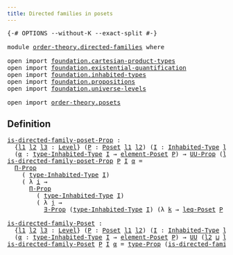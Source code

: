 ```yaml
---
title: Directed families in posets
---
```


<pre class="Agda"><a id="53" class="Symbol">{-#</a> <a id="57" class="Keyword">OPTIONS</a> <a id="65" class="Pragma">--without-K</a> <a id="77" class="Pragma">--exact-split</a> <a id="91" class="Symbol">#-}</a>

<a id="96" class="Keyword">module</a> <a id="103" href="order-theory.directed-families.html" class="Module">order-theory.directed-families</a> <a id="134" class="Keyword">where</a>

<a id="141" class="Keyword">open</a> <a id="146" class="Keyword">import</a> <a id="153" href="foundation.cartesian-product-types.html" class="Module">foundation.cartesian-product-types</a>
<a id="188" class="Keyword">open</a> <a id="193" class="Keyword">import</a> <a id="200" href="foundation.existential-quantification.html" class="Module">foundation.existential-quantification</a>
<a id="238" class="Keyword">open</a> <a id="243" class="Keyword">import</a> <a id="250" href="foundation.inhabited-types.html" class="Module">foundation.inhabited-types</a>
<a id="277" class="Keyword">open</a> <a id="282" class="Keyword">import</a> <a id="289" href="foundation.propositions.html" class="Module">foundation.propositions</a>
<a id="313" class="Keyword">open</a> <a id="318" class="Keyword">import</a> <a id="325" href="foundation.universe-levels.html" class="Module">foundation.universe-levels</a>

<a id="353" class="Keyword">open</a> <a id="358" class="Keyword">import</a> <a id="365" href="order-theory.posets.html" class="Module">order-theory.posets</a>
</pre>
## Definition

<pre class="Agda"><a id="is-directed-family-poset-Prop"></a><a id="413" href="order-theory.directed-families.html#413" class="Function">is-directed-family-poset-Prop</a> <a id="443" class="Symbol">:</a>
  <a id="447" class="Symbol">{</a><a id="448" href="order-theory.directed-families.html#448" class="Bound">l1</a> <a id="451" href="order-theory.directed-families.html#451" class="Bound">l2</a> <a id="454" href="order-theory.directed-families.html#454" class="Bound">l3</a> <a id="457" class="Symbol">:</a> <a id="459" href="Agda.Primitive.html#597" class="Postulate">Level</a><a id="464" class="Symbol">}</a> <a id="466" class="Symbol">(</a><a id="467" href="order-theory.directed-families.html#467" class="Bound">P</a> <a id="469" class="Symbol">:</a> <a id="471" href="order-theory.posets.html#731" class="Function">Poset</a> <a id="477" href="order-theory.directed-families.html#448" class="Bound">l1</a> <a id="480" href="order-theory.directed-families.html#451" class="Bound">l2</a><a id="482" class="Symbol">)</a> <a id="484" class="Symbol">(</a><a id="485" href="order-theory.directed-families.html#485" class="Bound">I</a> <a id="487" class="Symbol">:</a> <a id="489" href="foundation.inhabited-types.html#379" class="Function">Inhabited-Type</a> <a id="504" href="order-theory.directed-families.html#454" class="Bound">l3</a><a id="506" class="Symbol">)</a>
  <a id="510" class="Symbol">(</a><a id="511" href="order-theory.directed-families.html#511" class="Bound">α</a> <a id="513" class="Symbol">:</a> <a id="515" href="foundation.inhabited-types.html#524" class="Function">type-Inhabited-Type</a> <a id="535" href="order-theory.directed-families.html#485" class="Bound">I</a> <a id="537" class="Symbol">→</a> <a id="539" href="order-theory.posets.html#1145" class="Function">element-Poset</a> <a id="553" href="order-theory.directed-families.html#467" class="Bound">P</a><a id="554" class="Symbol">)</a> <a id="556" class="Symbol">→</a> <a id="558" href="foundation-core.propositions.html#1393" class="Function">UU-Prop</a> <a id="566" class="Symbol">(</a><a id="567" href="order-theory.directed-families.html#451" class="Bound">l2</a> <a id="570" href="Agda.Primitive.html#810" class="Primitive Operator">⊔</a> <a id="572" href="order-theory.directed-families.html#454" class="Bound">l3</a><a id="574" class="Symbol">)</a>
<a id="576" href="order-theory.directed-families.html#413" class="Function">is-directed-family-poset-Prop</a> <a id="606" href="order-theory.directed-families.html#606" class="Bound">P</a> <a id="608" href="order-theory.directed-families.html#608" class="Bound">I</a> <a id="610" href="order-theory.directed-families.html#610" class="Bound">α</a> <a id="612" class="Symbol">=</a>
  <a id="616" href="foundation-core.propositions.html#6694" class="Function">Π-Prop</a>
    <a id="627" class="Symbol">(</a> <a id="629" href="foundation.inhabited-types.html#524" class="Function">type-Inhabited-Type</a> <a id="649" href="order-theory.directed-families.html#608" class="Bound">I</a><a id="650" class="Symbol">)</a>
    <a id="656" class="Symbol">(</a> <a id="658" class="Symbol">λ</a> <a id="660" href="order-theory.directed-families.html#660" class="Bound">i</a> <a id="662" class="Symbol">→</a>
      <a id="670" href="foundation-core.propositions.html#6694" class="Function">Π-Prop</a>
        <a id="685" class="Symbol">(</a> <a id="687" href="foundation.inhabited-types.html#524" class="Function">type-Inhabited-Type</a> <a id="707" href="order-theory.directed-families.html#608" class="Bound">I</a><a id="708" class="Symbol">)</a>
        <a id="718" class="Symbol">(</a> <a id="720" class="Symbol">λ</a> <a id="722" href="order-theory.directed-families.html#722" class="Bound">j</a> <a id="724" class="Symbol">→</a>
          <a id="736" href="foundation.existential-quantification.html#1666" class="Function">∃-Prop</a> <a id="743" class="Symbol">(</a><a id="744" href="foundation.inhabited-types.html#524" class="Function">type-Inhabited-Type</a> <a id="764" href="order-theory.directed-families.html#608" class="Bound">I</a><a id="765" class="Symbol">)</a> <a id="767" class="Symbol">(λ</a> <a id="770" href="order-theory.directed-families.html#770" class="Bound">k</a> <a id="772" class="Symbol">→</a> <a id="774" href="order-theory.posets.html#1280" class="Function">leq-Poset</a> <a id="784" href="order-theory.directed-families.html#606" class="Bound">P</a> <a id="786" class="Symbol">(</a><a id="787" href="order-theory.directed-families.html#610" class="Bound">α</a> <a id="789" href="order-theory.directed-families.html#660" class="Bound">i</a><a id="790" class="Symbol">)</a> <a id="792" class="Symbol">(</a><a id="793" href="order-theory.directed-families.html#610" class="Bound">α</a> <a id="795" href="order-theory.directed-families.html#770" class="Bound">k</a><a id="796" class="Symbol">)</a> <a id="798" href="foundation-core.cartesian-product-types.html#590" class="Function Operator">×</a> <a id="800" href="order-theory.posets.html#1280" class="Function">leq-Poset</a> <a id="810" href="order-theory.directed-families.html#606" class="Bound">P</a> <a id="812" class="Symbol">(</a><a id="813" href="order-theory.directed-families.html#610" class="Bound">α</a> <a id="815" href="order-theory.directed-families.html#722" class="Bound">j</a><a id="816" class="Symbol">)</a> <a id="818" class="Symbol">(</a><a id="819" href="order-theory.directed-families.html#610" class="Bound">α</a> <a id="821" href="order-theory.directed-families.html#770" class="Bound">k</a><a id="822" class="Symbol">))))</a>

<a id="is-directed-family-Poset"></a><a id="828" href="order-theory.directed-families.html#828" class="Function">is-directed-family-Poset</a> <a id="853" class="Symbol">:</a>
  <a id="857" class="Symbol">{</a><a id="858" href="order-theory.directed-families.html#858" class="Bound">l1</a> <a id="861" href="order-theory.directed-families.html#861" class="Bound">l2</a> <a id="864" href="order-theory.directed-families.html#864" class="Bound">l3</a> <a id="867" class="Symbol">:</a> <a id="869" href="Agda.Primitive.html#597" class="Postulate">Level</a><a id="874" class="Symbol">}</a> <a id="876" class="Symbol">(</a><a id="877" href="order-theory.directed-families.html#877" class="Bound">P</a> <a id="879" class="Symbol">:</a> <a id="881" href="order-theory.posets.html#731" class="Function">Poset</a> <a id="887" href="order-theory.directed-families.html#858" class="Bound">l1</a> <a id="890" href="order-theory.directed-families.html#861" class="Bound">l2</a><a id="892" class="Symbol">)</a> <a id="894" class="Symbol">(</a><a id="895" href="order-theory.directed-families.html#895" class="Bound">I</a> <a id="897" class="Symbol">:</a> <a id="899" href="foundation.inhabited-types.html#379" class="Function">Inhabited-Type</a> <a id="914" href="order-theory.directed-families.html#864" class="Bound">l3</a><a id="916" class="Symbol">)</a>
  <a id="920" class="Symbol">(</a><a id="921" href="order-theory.directed-families.html#921" class="Bound">α</a> <a id="923" class="Symbol">:</a> <a id="925" href="foundation.inhabited-types.html#524" class="Function">type-Inhabited-Type</a> <a id="945" href="order-theory.directed-families.html#895" class="Bound">I</a> <a id="947" class="Symbol">→</a> <a id="949" href="order-theory.posets.html#1145" class="Function">element-Poset</a> <a id="963" href="order-theory.directed-families.html#877" class="Bound">P</a><a id="964" class="Symbol">)</a> <a id="966" class="Symbol">→</a> <a id="968" href="foundation-core.universe-levels.html#235" class="Primitive">UU</a> <a id="971" class="Symbol">(</a><a id="972" href="order-theory.directed-families.html#861" class="Bound">l2</a> <a id="975" href="Agda.Primitive.html#810" class="Primitive Operator">⊔</a> <a id="977" href="order-theory.directed-families.html#864" class="Bound">l3</a><a id="979" class="Symbol">)</a>
<a id="981" href="order-theory.directed-families.html#828" class="Function">is-directed-family-Poset</a> <a id="1006" href="order-theory.directed-families.html#1006" class="Bound">P</a> <a id="1008" href="order-theory.directed-families.html#1008" class="Bound">I</a> <a id="1010" href="order-theory.directed-families.html#1010" class="Bound">α</a> <a id="1012" class="Symbol">=</a> <a id="1014" href="foundation-core.propositions.html#1495" class="Function">type-Prop</a> <a id="1024" class="Symbol">(</a><a id="1025" href="order-theory.directed-families.html#413" class="Function">is-directed-family-poset-Prop</a> <a id="1055" href="order-theory.directed-families.html#1006" class="Bound">P</a> <a id="1057" href="order-theory.directed-families.html#1008" class="Bound">I</a> <a id="1059" href="order-theory.directed-families.html#1010" class="Bound">α</a><a id="1060" class="Symbol">)</a>
</pre>